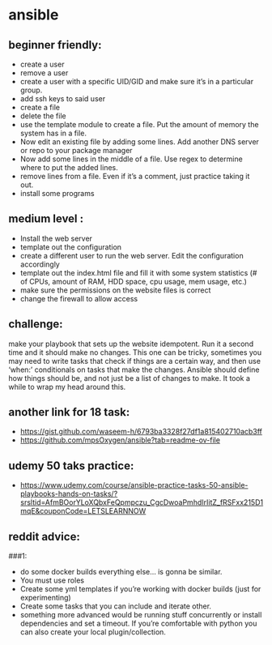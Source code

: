 # ansible
## beginner friendly: 
- create a user
- remove a user
- create a user with a specific UID/GID and make sure it’s in a particular group.
- add ssh keys to said user
- create a file
- delete the file
- use the template module to create a file. Put the amount of memory the system has in a file.
- Now edit an existing file by adding some lines. Add another DNS server or repo to your package manager
- Now add some lines in the middle of a file. Use regex to determine where to put the added lines.
- remove lines from a file. Even if it’s a comment, just practice taking it out.
- install some programs
## medium level :
- Install the web server
- template out the configuration
- create a different user to run the web server. Edit the configuration accordingly
-  template out the index.html file and fill it with some system statistics (# of CPUs, amount of RAM, HDD space, cpu usage, mem usage, etc.)
- make sure the permissions on the website files is correct
- change the firewall to allow access
## challenge: 
make your playbook that sets up the website idempotent. Run it a second time and it should make no changes. This one can be tricky, sometimes you may need to write tasks that check if things are a certain way, and then use ‘when:’ conditionals on tasks that make the changes. Ansible should define how things should be, and not just be a list of changes to make. It took a while to wrap my head around this.
## another link for 18 task: 
- https://gist.github.com/waseem-h/6793ba3328f27df1a815402710acb3ff
- https://github.com/mpsOxygen/ansible?tab=readme-ov-file
## udemy 50 taks practice: 
- https://www.udemy.com/course/ansible-practice-tasks-50-ansible-playbooks-hands-on-tasks/?srsltid=AfmBOorYLoXQbxFeQpmpczu_CgcDwoaPmhdIrIitZ_fRSFxx215D1mqE&couponCode=LETSLEARNNOW

## reddit advice: 
###1:
- do some docker builds everything else… is gonna be similar.
- You must use roles
- Create some yml templates if you’re working with docker builds (just for experimenting)
- Create some tasks that you can include and iterate other.
- something more advanced would be running stuff concurrently or install dependencies and set a timeout.
If you’re comfortable with python you can also create your local plugin/collection.
